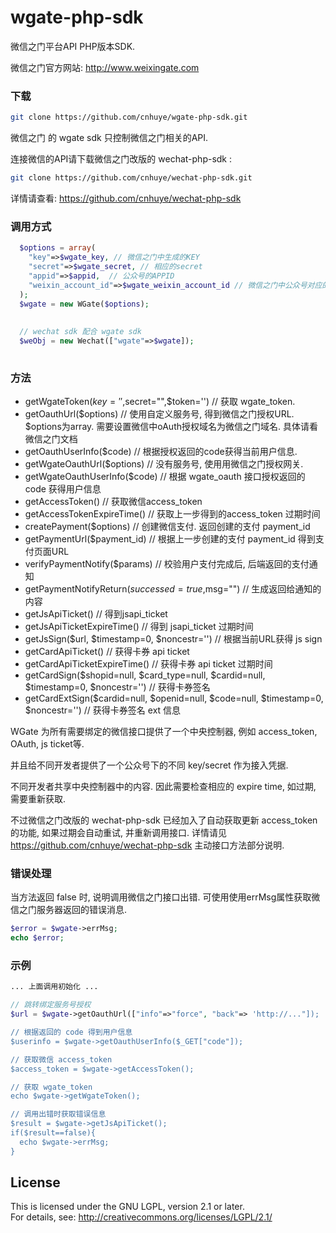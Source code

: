 wgate-php-sdk
==============

微信之门平台API PHP版本SDK.

微信之门官方网站: http://www.weixingate.com

### 下载

```sh
git clone https://github.com/cnhuye/wgate-php-sdk.git
```

微信之门 的 wgate sdk 只控制微信之门相关的API.

连接微信的API请下载微信之门改版的 wechat-php-sdk :

```sh
git clone https://github.com/cnhuye/wechat-php-sdk.git
```
详情请查看: https://github.com/cnhuye/wechat-php-sdk

### 调用方式

```php
  $options = array(
    "key"=>$wgate_key, // 微信之门中生成的KEY
    "secret"=>$wgate_secret, // 相应的secret
    "appid"=>$appid,  // 公众号的APPID
    "weixin_account_id"=>$wgate_weixin_account_id // 微信之门中公众号对应的ID
  );
  $wgate = new WGate($options);
  
  
  // wechat sdk 配合 wgate sdk
  $weObj = new Wechat(["wgate"=>$wgate]);
  
```

### 方法

* getWgateToken($key='',$secret="",$token='')  // 获取 wgate_token.  
* getOauthUrl($options) // 使用自定义服务号, 得到微信之门授权URL. $options为array.
  需要设置微信中oAuth授权域名为微信之门域名. 具体请看微信之门文档
* getOauthUserInfo($code) // 根据授权返回的code获得当前用户信息.
* getWgateOauthUrl($options) // 没有服务号, 使用用微信之门授权网关.
* getWgateOauthUserInfo($code) // 根据 wgate_oauth 接口授权返回的code 获得用户信息
* getAccessToken() // 获取微信access_token
* getAccessTokenExpireTime() // 获取上一步得到的access_token 过期时间
* createPayment($options) // 创建微信支付. 返回创建的支付 payment_id
* getPaymentUrl($payment_id) // 根据上一步创建的支付 payment_id 得到支付页面URL
* verifyPaymentNotify($params) // 校验用户支付完成后, 后端返回的支付通知
* getPaymentNotifyReturn($successed=true,$msg="") // 生成返回给通知的内容
* getJsApiTicket() // 得到jsapi_ticket
* getJsApiTicketExpireTime() // 得到 jsapi_ticket 过期时间
* getJsSign($url, $timestamp=0, $noncestr='')  // 根据当前URL获得 js sign
* getCardApiTicket() // 获得卡券 api ticket
* getCardApiTicketExpireTime() // 获得卡券 api ticket 过期时间
* getCardSign($shopid=null, $card_type=null, $cardid=null, $timestamp=0, $noncestr='') // 获得卡券签名
* getCardExtSign($cardid=null, $openid=null, $code=null, $timestamp=0, $noncestr='') // 获得卡券签名 ext 信息

WGate 为所有需要绑定的微信接口提供了一个中央控制器, 例如 access_token, OAuth, js ticket等.

并且给不同开发者提供了一个公众号下的不同 key/secret 作为接入凭据.

不同开发者共享中央控制器中的内容. 因此需要检查相应的 expire time, 如过期, 需要重新获取.

不过微信之门改版的 wechat-php-sdk 已经加入了自动获取更新 access_token 的功能, 如果过期会自动重试, 并重新调用接口. 详情请见 https://github.com/cnhuye/wechat-php-sdk 主动接口方法部分说明.



### 错误处理

当方法返回 false 时, 说明调用微信之门接口出错. 可使用使用errMsg属性获取微信之门服务器返回的错误消息.
```php
$error = $wgate->errMsg;
echo $error;
```


### 示例

```php
... 上面调用初始化 ...

// 跳转绑定服务号授权
$url = $wgate->getOauthUrl(["info"=>"force", "back"=> 'http://..."]);

// 根据返回的 code 得到用户信息
$userinfo = $wgate->getOauthUserInfo($_GET["code"]);

// 获取微信 access_token
$access_token = $wgate->getAccessToken();

// 获取 wgate_token
echo $wgate->getWgateToken();

// 调用出错时获取错误信息
$result = $wgate->getJsApiTicket();
if($result==false){
  echo $wgate->errMsg;
}
```

License
-------
This is licensed under the GNU LGPL, version 2.1 or later.   
For details, see: http://creativecommons.org/licenses/LGPL/2.1/



